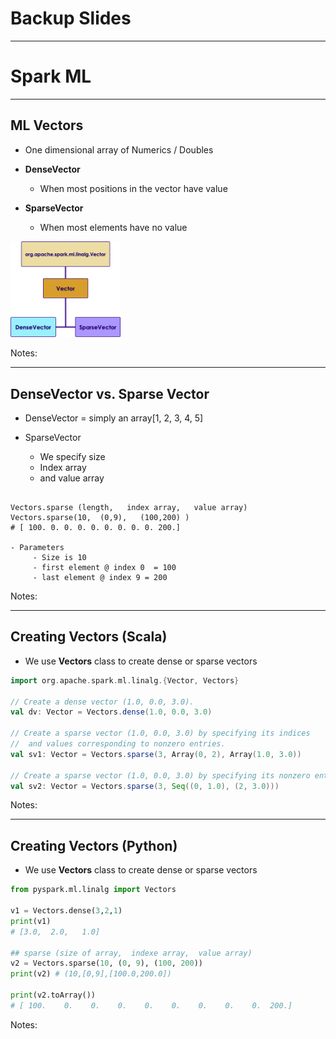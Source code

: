 # Backup Slides

---
# Spark ML

---

## ML Vectors


 * One dimensional array of Numerics / Doubles

 *  **DenseVector**

    - When most positions in the vector have value

 *  **SparseVector**

    - When most elements have no value

<img src="../../assets/images/machine-learning/ml-vectors-1.png" style="max-width:35%;"/><!-- {"left" : 11.46, "top" : 1.89, "height" : 4.87, "width" : 5.59} -->



Notes:



---


## DenseVector vs. Sparse Vector

 * DenseVector = simply an array[1,  2,  3,  4,  5]

 * SparseVector
     - We specify size
     - Index array
     - and value array

```text

Vectors.sparse (length,   index array,   value array)  
Vectors.sparse(10,  (0,9),   (100,200) )
# [ 100. 0. 0. 0. 0. 0. 0. 0. 0. 200.]

- Parameters
     - Size is 10
     - first element @ index 0  = 100
     - last element @ index 9 = 200
```
<!-- {"left" : 0.85, "top" : 5.14, "height" : 2.61, "width" : 9.94} -->



Notes:



---

## Creating Vectors (Scala)

* We use  **Vectors**  class to create dense or sparse vectors

```scala
import org.apache.spark.ml.linalg.{Vector, Vectors}

// Create a dense vector (1.0, 0.0, 3.0).
val dv: Vector = Vectors.dense(1.0, 0.0, 3.0)

// Create a sparse vector (1.0, 0.0, 3.0) by specifying its indices
//  and values corresponding to nonzero entries.
val sv1: Vector = Vectors.sparse(3, Array(0, 2), Array(1.0, 3.0))

// Create a sparse vector (1.0, 0.0, 3.0) by specifying its nonzero entries.
val sv2: Vector = Vectors.sparse(3, Seq((0, 1.0), (2, 3.0)))

```
<!-- {"left" : 0.85, "top" : 2.87, "height" : 3.49, "width" : 13.44} -->



Notes:




---

## Creating Vectors (Python)

 * We use  **Vectors**  class to create dense or sparse vectors

```python
from pyspark.ml.linalg import Vectors

v1 = Vectors.dense(3,2,1)
print(v1)
# [3.0,  2.0,   1.0]

## sparse (size of array,  indexe array,  value array)
v2 = Vectors.sparse(10, (0, 9), (100, 200))
print(v2) # (10,[0,9],[100.0,200.0])

print(v2.toArray())
# [ 100.    0.    0.    0.    0.    0.    0.    0.    0.  200.]

```
<!-- {"left" : 0.85, "top" : 3.05, "height" : 3.51, "width" : 11.51} -->



Notes:




